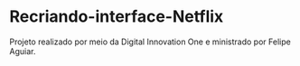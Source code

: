 # Recriando-interface-Netflix
Projeto realizado por meio da Digital Innovation One e ministrado por Felipe Aguiar.
